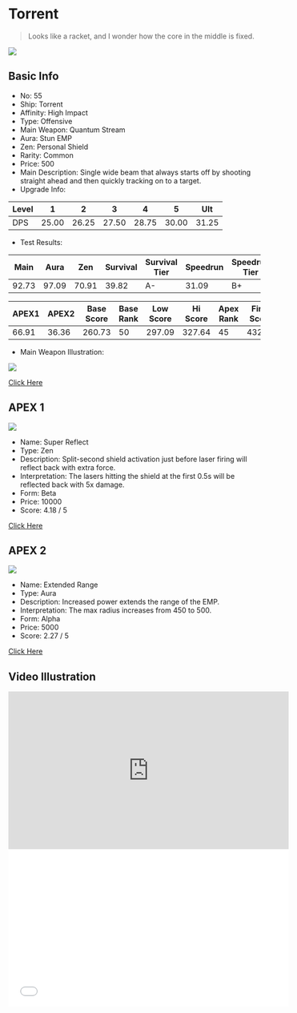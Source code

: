 # Torrent

> Looks like a racket, and I wonder how the core in the middle is fixed.

<img src="/ships/ship_55.png" style={{zoom:1}}/>

## Basic Info

- No: 55
- Ship: Torrent
- Affinity: High Impact
- Type: Offensive
- Main Weapon: Quantum Stream
- Aura: Stun EMP
- Zen: Personal Shield
- Rarity: Common
- Price: 500
- Main Description: Single wide beam that always starts off by shooting straight ahead and then quickly tracking on to a target.
- Upgrade Info: 

| Level | 1 | 2 | 3 | 4 | 5 | Ult |
|--|--|--|--|--|--|--|
| DPS | 25.00 | 26.25 | 27.50 | 28.75 | 30.00 | 31.25 |

- Test Results: 

| Main | Aura | Zen | Survival | Survival Tier | Speedrun | Speedrun Tier | Fun | Fun Tier |
|--|--|--|--|--|--|--|--|--|
| 92.73 | 97.09 | 70.91 | 39.82 | A- | 31.09 | B+ | 33.82 | B |

| APEX1 | APEX2 | Base Score | Base Rank | Low Score | Hi Score | Apex Rank | Final Score | FinalRank |
|--|--|--|--|--|--|--|--|--|
| 66.91 | 36.36 | 260.73 | 50 | 297.09 | 327.64 | 45 | 432.36 | 41 |

- Main Weapon Illustration:

<img src="/illustration/main_55.gif" style={{zoom:1}}/>

[Click Here](https://gamefaqs.gamespot.com/iphone/193681-phoenix-ii/faqs/76704/ship-details-part-6#torrent)

## APEX 1

<img src="/ships/ship_55_apex_1.png" style={{zoom:1}}/>

- Name: Super Reflect
- Type: Zen
- Description: Split-second shield activation just before laser firing will reflect back with extra force.
- Interpretation: The lasers hitting the shield at the first 0.5s will be reflected back with 5x damage.
- Form: Beta
- Price: 10000
- Score: 4.18 / 5

[Click Here](https://gamefaqs.gamespot.com/iphone/193681-phoenix-ii/faqs/76704/ship-details-part-6#beta-ps-super-reflect-c10000)

## APEX 2

<img src="/ships/ship_55_apex_2.png" style={{zoom:1}}/>

- Name: Extended Range
- Type: Aura
- Description: Increased power extends the range of the EMP.
- Interpretation: The max radius increases from 450 to 500.
- Form: Alpha
- Price: 5000
- Score: 2.27 / 5

[Click Here](https://gamefaqs.gamespot.com/iphone/193681-phoenix-ii/faqs/76704/ship-details-part-6#alpha-semp-extended-range-c5000)

## Video Illustration

<iframe width="560" height="315" src="https://www.youtube.com/embed/kFiP8Wmg1rc?si=ujL1z_KiZzK6vtqj" title="YouTube video player" frameborder="0" allow="accelerometer; autoplay; clipboard-write; encrypted-media; gyroscope; picture-in-picture; web-share" referrerpolicy="strict-origin-when-cross-origin" allowfullscreen></iframe>

<br/>

<iframe width="560" height="315" src="//player.bilibili.com/player.html?aid=399068836&bvid=BV1Co4y1g753&cid=1143178417&p=1&autoplay=false" scrolling="no" border="0" frameborder="no" allow="accelerometer; autoplay; clipboard-write; encrypted-media; gyroscope; picture-in-picture; web-share" framespacing="0" allowfullscreen="true"> </iframe>
